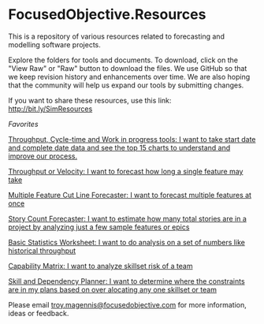 FocusedObjective.Resources
==========================

This is a repository of various resources related to forecasting and modelling software projects. 

Explore the folders for tools and documents. To download, click on the "View Raw" or "Raw" button to download the files. We use GitHub so that we keep revision history and enhancements over time. We are also hoping that the community will help us expand our tools by submitting changes. 

If you want to share these resources, use this link: http://bit.ly/SimResources

*Favorites*

[Throughput, Cycle-time and Work in progress tools: I want to take start date and complete date data and see the top 15 charts to understand and improve our process.](https://github.com/FocusedObjective/FocusedObjective.Resources/blob/master/Spreadsheets/Throughput%20and%20Cycle%20Time%20Calculator%20(5000%20samples).xlsx)

[Throughput or Velocity: I want to forecast how long a single feature may take](https://github.com/FocusedObjective/FocusedObjective.Resources/raw/master/Spreadsheets/Throughput%20Forecaster.xlsx)

[Multiple Feature Cut Line Forecaster: I want to forecast multiple features at once](https://github.com/FocusedObjective/FocusedObjective.Resources/raw/master/Spreadsheets/Multiple%20Feature%20Cut%20Line%20Forecaster.xlsx)

[Story Count Forecaster: I want to estimate how many total stories are in a project by analyzing just a few sample features or epics](https://github.com/FocusedObjective/FocusedObjective.Resources/blob/master/Spreadsheets/Story%20Count%20Forecaster.xlsx?raw=true)

[Basic Statistics Worksheet: I want to do analysis on a set of numbers like historical throughput](https://github.com/FocusedObjective/FocusedObjective.Resources/blob/master/Spreadsheets/Basic%20Statistics%20Worksheet.xlsx?raw=true)

[Capability Matrix: I want to analyze skillset risk of a team](https://github.com/FocusedObjective/FocusedObjective.Resources/blob/master/Spreadsheets/Capability%20Matrix%20v2.xlsx?raw=true)

[Skill and Dependency Planner: I want to determine where the constraints are in my plans based on over alocating any one skillset or team](https://github.com/FocusedObjective/FocusedObjective.Resources/blob/master/Spreadsheets/Skill%20and%20Dependency%20Planner.xlsx?raw=true)


Please email troy.magennis@focusedobjective.com for more information, ideas or feedback.
